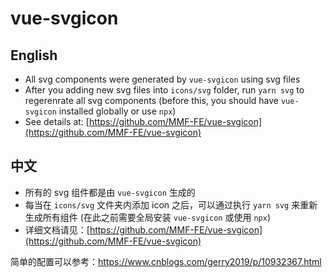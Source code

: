 # vue-svgicon

## English

* All svg components were generated by `vue-svgicon` using svg files
* After you adding new svg files into `icons/svg` folder, run `yarn svg` to regerenrate all svg components (before this, you should have `vue-svgicon` installed globally or use `npx`)
* See details at: [https://github.com/MMF-FE/vue-svgicon](https://github.com/MMF-FE/vue-svgicon)

## 中文

* 所有的 svg 组件都是由 `vue-svgicon` 生成的
* 每当在 `icons/svg` 文件夹内添加 icon 之后，可以通过执行 `yarn svg` 来重新生成所有组件 (在此之前需要全局安装 `vue-svgicon` 或使用 `npx`)
* 详细文档请见：[https://github.com/MMF-FE/vue-svgicon](https://github.com/MMF-FE/vue-svgicon)

简单的配置可以参考：https://www.cnblogs.com/gerry2019/p/10932367.html